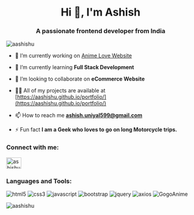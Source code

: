 <h1 align="center">Hi 👋, I'm Ashish</h1>
<h3 align="center">A passionate frontend developer from India</h3>

<p align="left"> <img src="https://komarev.com/ghpvc/?username=aashishu&label=Profile%20views&color=0e75b6&style=flat" alt="aashishu" /> </p>

- 🔭 I’m currently working on [Anime Love Website](https://aashishu.github.io/project-anime/)

- 🌱 I’m currently learning **Full Stack Development**

- 👯 I’m looking to collaborate on **eCommerce Website**

- 👨‍💻 All of my projects are available at [https://aashishu.github.io/portfolio/](https://aashishu.github.io/portfolio/)

- 📫 How to reach me **ashish.uniyal599@gmail.com**

- ⚡ Fun fact  **I am a Geek who loves to go on long Motorcycle trips.**

<h3 align="left">Connect with me:</h3>
<p align="left">
<a href="https://linkedin.com/in/ashishuniyal599" target="blank"><img align="center" src="https://raw.githubusercontent.com/rahuldkjain/github-profile-readme-generator/master/src/images/icons/Social/linked-in-alt.svg" alt="ashishuniyal599" height="30" width="40" /></a>
</p>

<h3 align="left">Languages and Tools:</h3>
<p align="left">
  <img src="https://img.shields.io/badge/html5-%23E34F26?style=for-the-badge&logo=html5&logoColor=white" alt="html5" />
  <img src="https://img.shields.io/badge/css3-%231572B6?style=for-the-badge&logo=css3&logoColor=white" alt="css3" />
  <img src="https://img.shields.io/badge/javascript-%23323330?style=for-the-badge&logo=javascript&logoColor=%23F7DF1E" alt="javascript" />
  <img src="https://img.shields.io/badge/bootstrap-%23563D7C?style=for-the-badge&logo=bootstrap&logoColor=white" alt="bootstrap" />
  <img src="https://img.shields.io/badge/jquery-%230769AD?style=for-the-badge&logo=jquery&logoColor=white" alt="jquery" />
  <img src="https://img.shields.io/badge/axios-blue?style=for-the-badge&logo=axios&logoColor=white" alt="axios" />
  <img src="https://img.shields.io/badge/GogoAnime-API-green?labelColor=Blue&style=for-the-badge" alt="GogoAnime" />
</p>

<p><img align="center" src="https://github-readme-stats.vercel.app/api/top-langs?username=aashishu&show_icons=true&locale=en&layout=compact" alt="aashishu" /></p>

